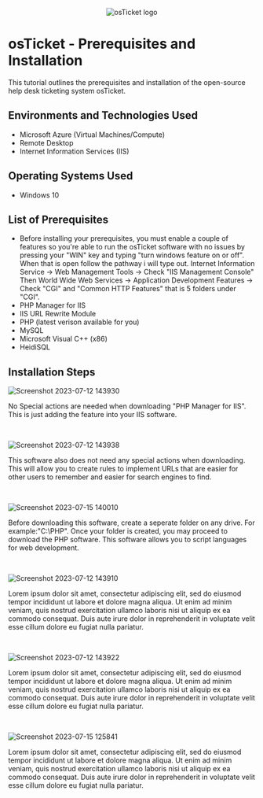 <p align="center">
<img src="https://i.imgur.com/Clzj7Xs.png" alt="osTicket logo"/>
</p>

<h1>osTicket - Prerequisites and Installation</h1>
This tutorial outlines the prerequisites and installation of the open-source help desk ticketing system osTicket.<br />



<h2>Environments and Technologies Used</h2>

- Microsoft Azure (Virtual Machines/Compute)
- Remote Desktop
- Internet Information Services (IIS)

<h2>Operating Systems Used </h2>

- Windows 10</b>

<h2>List of Prerequisites</h2>
 
- Before installing your prerequisites, you must enable a couple of features so you're able to run the osTicket software with no issues by pressing your "WIN" key and typing "turn windows feature on or off". When that is open follow the pathway i will type out. Internet Information Service -> Web Management Tools -> Check "IIS Management Console" Then World Wide Web Services -> Application Development Features -> Check "CGI" and "Common HTTP Features" that is 5 folders under "CGI".
- PHP Manager for IIS
- IIS URL Rewrite Module
- PHP (latest verison available for you)
- MySQL
- Microsoft Visual C++ (x86)
- HeidiSQL


<h2>Installation Steps</h2>

<p>

 ![Screenshot 2023-07-12 143930](https://github.com/trentree/osticket-prereqs/assets/129711900/99c21d58-e3ea-4aee-b7f6-47d1d0912afb)

</p>
<p>
No Special actions are needed when downloading "PHP Manager for IIS". This is just adding the feature into your IIS software.
</p>
<br />

<p>

![Screenshot 2023-07-12 143938](https://github.com/trentree/osticket-prereqs/assets/129711900/aec49d96-aa0d-4bb9-931f-db574f14811e)

</p>
<p>
This software also does not need any special actions when downloading. This will allow you to create rules to implement URLs that are easier for other users to remember and easier for search engines to find. 
</p>
<br />

<p>

![Screenshot 2023-07-15 140010](https://github.com/trentree/osticket-prereqs/assets/129711900/b60ecb9c-3e7b-451e-b602-28bd3db8ec6b)

</p>
<p>
Before downloading this software, create a seperate folder on any drive. For example:"C:\PHP". Once your folder is created, you may proceed to download the PHP software. This software allows you to script languages for web development.
</p>
<br />

<p>

![Screenshot 2023-07-12 143910](https://github.com/trentree/osticket-prereqs/assets/129711900/8215c423-4af7-4915-9434-3639d0190882)

</p>
<p>
Lorem ipsum dolor sit amet, consectetur adipiscing elit, sed do eiusmod tempor incididunt ut labore et dolore magna aliqua. Ut enim ad minim veniam, quis nostrud exercitation ullamco laboris nisi ut aliquip ex ea commodo consequat. Duis aute irure dolor in reprehenderit in voluptate velit esse cillum dolore eu fugiat nulla pariatur.
</p>
<br />

<p>
 
![Screenshot 2023-07-12 143922](https://github.com/trentree/osticket-prereqs/assets/129711900/fc7a9534-2235-4761-aa64-d5966c26cf6a)

</p>
<p>
Lorem ipsum dolor sit amet, consectetur adipiscing elit, sed do eiusmod tempor incididunt ut labore et dolore magna aliqua. Ut enim ad minim veniam, quis nostrud exercitation ullamco laboris nisi ut aliquip ex ea commodo consequat. Duis aute irure dolor in reprehenderit in voluptate velit esse cillum dolore eu fugiat nulla pariatur.
</p>
<br />

<p>

![Screenshot 2023-07-15 125841](https://github.com/trentree/osticket-prereqs/assets/129711900/5ff0719e-c57f-4a31-99a9-2347ba8ff69e)

</p>
<p>
Lorem ipsum dolor sit amet, consectetur adipiscing elit, sed do eiusmod tempor incididunt ut labore et dolore magna aliqua. Ut enim ad minim veniam, quis nostrud exercitation ullamco laboris nisi ut aliquip ex ea commodo consequat. Duis aute irure dolor in reprehenderit in voluptate velit esse cillum dolore eu fugiat nulla pariatur.
</p>
<br />
